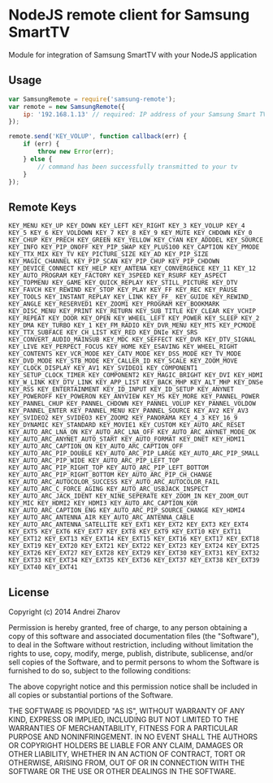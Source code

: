 NodeJS remote client for Samsung SmartTV
=======

Module for integration of Samsung SmartTV with your NodeJS application

Usage
-----

```javascript
var SamsungRemote = require('samsung-remote');
var remote = new SamsungRemote({
    ip: '192.168.1.13' // required: IP address of your Samsung Smart TV
});

remote.send('KEY_VOLUP', function callback(err) {
    if (err) {
        throw new Error(err);
    } else {
        // command has been successfully transmitted to your tv
    }
});
```

Remote Keys
-----
`
KEY_MENU
KEY_UP
KEY_DOWN
KEY_LEFT
KEY_RIGHT
KEY_3
KEY_VOLUP
KEY_4
KEY_5
KEY_6
KEY_VOLDOWN
KEY_7
KEY_8
KEY_9
KEY_MUTE
KEY_CHDOWN
KEY_0
KEY_CHUP
KEY_PRECH
KEY_GREEN
KEY_YELLOW
KEY_CYAN
KEY_ADDDEL
KEY_SOURCE
KEY_INFO
KEY_PIP_ONOFF
KEY_PIP_SWAP
KEY_PLUS100
KEY_CAPTION
KEY_PMODE
KEY_TTX_MIX
KEY_TV
KEY_PICTURE_SIZE
KEY_AD
KEY_PIP_SIZE
KEY_MAGIC_CHANNEL
KEY_PIP_SCAN
KEY_PIP_CHUP
KEY_PIP_CHDOWN
KEY_DEVICE_CONNECT
KEY_HELP
KEY_ANTENA
KEY_CONVERGENCE
KEY_11
KEY_12
KEY_AUTO_PROGRAM
KEY_FACTORY
KEY_3SPEED
KEY_RSURF
KEY_ASPECT
KEY_TOPMENU
KEY_GAME
KEY_QUICK_REPLAY
KEY_STILL_PICTURE
KEY_DTV
KEY_FAVCH
KEY_REWIND
KEY_STOP
KEY_PLAY
KEY_FF
KEY_REC
KEY_PAUSE
KEY_TOOLS
KEY_INSTANT_REPLAY
KEY_LINK
KEY_FF_
KEY_GUIDE
KEY_REWIND_
KEY_ANGLE
KEY_RESERVED1
KEY_ZOOM1
KEY_PROGRAM
KEY_BOOKMARK
KEY_DISC_MENU
KEY_PRINT
KEY_RETURN
KEY_SUB_TITLE
KEY_CLEAR
KEY_VCHIP
KEY_REPEAT
KEY_DOOR
KEY_OPEN
KEY_WHEEL_LEFT
KEY_POWER
KEY_SLEEP
KEY_2
KEY_DMA
KEY_TURBO
KEY_1
KEY_FM_RADIO
KEY_DVR_MENU
KEY_MTS
KEY_PCMODE
KEY_TTX_SUBFACE
KEY_CH_LIST
KEY_RED
KEY_DNIe
KEY_SRS
KEY_CONVERT_AUDIO_MAINSUB
KEY_MDC
KEY_SEFFECT
KEY_DVR
KEY_DTV_SIGNAL
KEY_LIVE
KEY_PERPECT_FOCUS
KEY_HOME
KEY_ESAVING
KEY_WHEEL_RIGHT
KEY_CONTENTS
KEY_VCR_MODE
KEY_CATV_MODE
KEY_DSS_MODE
KEY_TV_MODE
KEY_DVD_MODE
KEY_STB_MODE
KEY_CALLER_ID
KEY_SCALE
KEY_ZOOM_MOVE
KEY_CLOCK_DISPLAY
KEY_AV1
KEY_SVIDEO1
KEY_COMPONENT1
KEY_SETUP_CLOCK_TIMER
KEY_COMPONENT2
KEY_MAGIC_BRIGHT
KEY_DVI
KEY_HDMI
KEY_W_LINK
KEY_DTV_LINK
KEY_APP_LIST
KEY_BACK_MHP
KEY_ALT_MHP
KEY_DNSe
KEY_RSS
KEY_ENTERTAINMENT
KEY_ID_INPUT
KEY_ID_SETUP
KEY_ANYNET
KEY_POWEROFF
KEY_POWERON
KEY_ANYVIEW
KEY_MS
KEY_MORE
KEY_PANNEL_POWER
KEY_PANNEL_CHUP
KEY_PANNEL_CHDOWN
KEY_PANNEL_VOLUP
KEY_PANNEL_VOLDOW
KEY_PANNEL_ENTER
KEY_PANNEL_MENU
KEY_PANNEL_SOURCE
KEY_AV2
KEY_AV3
KEY_SVIDEO2
KEY_SVIDEO3
KEY_ZOOM2
KEY_PANORAMA
KEY_4_3
KEY_16_9
KEY_DYNAMIC
KEY_STANDARD
KEY_MOVIE1
KEY_CUSTOM
KEY_AUTO_ARC_RESET
KEY_AUTO_ARC_LNA_ON
KEY_AUTO_ARC_LNA_OFF
KEY_AUTO_ARC_ANYNET_MODE_OK
KEY_AUTO_ARC_ANYNET_AUTO_START
KEY_AUTO_FORMAT
KEY_DNET
KEY_HDMI1
KEY_AUTO_ARC_CAPTION_ON
KEY_AUTO_ARC_CAPTION_OFF
KEY_AUTO_ARC_PIP_DOUBLE
KEY_AUTO_ARC_PIP_LARGE
KEY_AUTO_ARC_PIP_SMALL
KEY_AUTO_ARC_PIP_WIDE
KEY_AUTO_ARC_PIP_LEFT_TOP
KEY_AUTO_ARC_PIP_RIGHT_TOP
KEY_AUTO_ARC_PIP_LEFT_BOTTOM
KEY_AUTO_ARC_PIP_RIGHT_BOTTOM
KEY_AUTO_ARC_PIP_CH_CHANGE
KEY_AUTO_ARC_AUTOCOLOR_SUCCESS
KEY_AUTO_ARC_AUTOCOLOR_FAIL
KEY_AUTO_ARC_C_FORCE_AGING
KEY_AUTO_ARC_USBJACK_INSPECT
KEY_AUTO_ARC_JACK_IDENT
KEY_NINE_SEPERATE
KEY_ZOOM_IN
KEY_ZOOM_OUT
KEY_MIC
KEY_HDMI2
KEY_HDMI3
KEY_AUTO_ARC_CAPTION_KOR
KEY_AUTO_ARC_CAPTION_ENG
KEY_AUTO_ARC_PIP_SOURCE_CHANGE
KEY_HDMI4
KEY_AUTO_ARC_ANTENNA_AIR
KEY_AUTO_ARC_ANTENNA_CABLE
KEY_AUTO_ARC_ANTENNA_SATELLITE
KEY_EXT1
KEY_EXT2
KEY_EXT3
KEY_EXT4
KEY_EXT5
KEY_EXT6
KEY_EXT7
KEY_EXT8
KEY_EXT9
KEY_EXT10
KEY_EXT11
KEY_EXT12
KEY_EXT13
KEY_EXT14
KEY_EXT15
KEY_EXT16
KEY_EXT17
KEY_EXT18
KEY_EXT19
KEY_EXT20
KEY_EXT21
KEY_EXT22
KEY_EXT23
KEY_EXT24
KEY_EXT25
KEY_EXT26
KEY_EXT27
KEY_EXT28
KEY_EXT29
KEY_EXT30
KEY_EXT31
KEY_EXT32
KEY_EXT33
KEY_EXT34
KEY_EXT35
KEY_EXT36
KEY_EXT37
KEY_EXT38
KEY_EXT39
KEY_EXT40
KEY_EXT41
`

License
-----
Copyright (c) 2014 Andrei Zharov

Permission is hereby granted, free of charge, to any person obtaining a copy of this software and associated documentation files (the "Software"), to deal in the Software without restriction, including without limitation the rights to use, copy, modify, merge, publish, distribute, sublicense, and/or sell copies of the Software, and to permit persons to whom the Software is furnished to do so, subject to the following conditions:

The above copyright notice and this permission notice shall be included in all copies or substantial portions of the Software.

THE SOFTWARE IS PROVIDED "AS IS", WITHOUT WARRANTY OF ANY KIND, EXPRESS OR IMPLIED, INCLUDING BUT NOT LIMITED TO THE WARRANTIES OF MERCHANTABILITY, FITNESS FOR A PARTICULAR PURPOSE AND NONINFRINGEMENT. IN NO EVENT SHALL THE AUTHORS OR COPYRIGHT HOLDERS BE LIABLE FOR ANY CLAIM, DAMAGES OR OTHER LIABILITY, WHETHER IN AN ACTION OF CONTRACT, TORT OR OTHERWISE, ARISING FROM, OUT OF OR IN CONNECTION WITH THE SOFTWARE OR THE USE OR OTHER DEALINGS IN THE SOFTWARE.